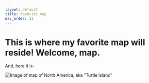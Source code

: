 ```yaml
---
layout: default
title: Favorite map
nav_order: 11
---
```


# This is where my favorite map will reside! Welcome, map.

And, here it is:

![Image of map of North America, aka "Turtle Island"](http://www.moonspeaker.ca/Images/TurtleIslandMap2012SmallerLowRes.jpg)
